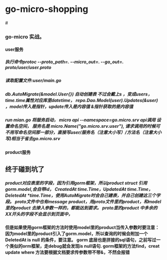 # go-micro-shopping
#<h3>go-micro 实战。
<h4>user服务
<h5>执行命令protoc --proto_path=. --micro_out=. --go_out=. proto/user/user.proto
<h5>读取配置文件:user/main.go
<h5>db.AutoMigrate(&model.User{}) 自动创建表 不过会戴上s ，变成users，time.time属性对应库里datetime，
repo.Dao.Model(user).Updates(&user) ，model传入是指针，update传入是内容值  &指针获取的是内容值
<h5>run mian.go  将服务启动， 
micro api     --namespace=go.micro.srv  
api调用 设置命名空间，
服务名是 micro.Name("go.micro.srv.user"), 
请求调用的时候可不用写命名空间那一部分，直接写user/服务名（注意大小写）/方法名（注意大小写)相当于省去go.micro.srv

<h4>product服务
<h2>终于碰到坑了
<h5>product对应表里的字段，因为引用gorm框架，所以product struct 引用 gorm.model,会自带id，
CreatedAt time.Time，UpdatedAt time.Time，DeletedAt *time.Time，使用AutoMigrate时会自己建表，并自己创建这三个字段。
proto文件中也有message product，用proto文件里的product，和model里的product 去掺入参数一样的，都能达到要求。
proto里的product 中多余的XX开头的字段不会显示到页面中，
<h4>但是如果使用gorm框架的方法时使用model里的product当传入参数时要注意：因为model里的product引入了gorm.model，所以查询的时候会附加一个 DeletedAt is null 的条件，要注意。
gorm 底层也是拼接的sql语句，之前写过一个类似的orm框架，走debug就会发现is null语句.
gorm框架的方法find，creat update where 方法要根据文档要求传参数带不带&，不然会报错
                                                                   
                                                                    